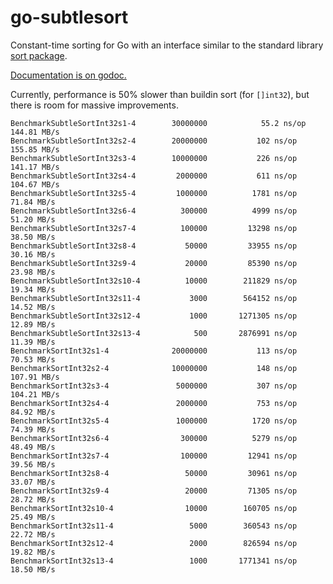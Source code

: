 go-subtlesort
=============

Constant-time sorting for Go with an interface similar to the standard library
[sort package](https://golang.org/pkg/sort/).

[Documentation is on godoc.](https://godoc.org/github.com/bwesterb/go-subtlesort)

Currently, performance is 50% slower than buildin sort (for `[]int32`),
but there is room for massive improvements.

```
BenchmarkSubtleSortInt32s1-4    	30000000	        55.2 ns/op	 144.81 MB/s
BenchmarkSubtleSortInt32s2-4    	20000000	       102 ns/op	 155.85 MB/s
BenchmarkSubtleSortInt32s3-4    	10000000	       226 ns/op	 141.17 MB/s
BenchmarkSubtleSortInt32s4-4    	 2000000	       611 ns/op	 104.67 MB/s
BenchmarkSubtleSortInt32s5-4    	 1000000	      1781 ns/op	  71.84 MB/s
BenchmarkSubtleSortInt32s6-4    	  300000	      4999 ns/op	  51.20 MB/s
BenchmarkSubtleSortInt32s7-4    	  100000	     13298 ns/op	  38.50 MB/s
BenchmarkSubtleSortInt32s8-4    	   50000	     33955 ns/op	  30.16 MB/s
BenchmarkSubtleSortInt32s9-4    	   20000	     85390 ns/op	  23.98 MB/s
BenchmarkSubtleSortInt32s10-4   	   10000	    211829 ns/op	  19.34 MB/s
BenchmarkSubtleSortInt32s11-4   	    3000	    564152 ns/op	  14.52 MB/s
BenchmarkSubtleSortInt32s12-4   	    1000	   1271305 ns/op	  12.89 MB/s
BenchmarkSubtleSortInt32s13-4   	     500	   2876991 ns/op	  11.39 MB/s
BenchmarkSortInt32s1-4          	20000000	       113 ns/op	  70.53 MB/s
BenchmarkSortInt32s2-4          	10000000	       148 ns/op	 107.91 MB/s
BenchmarkSortInt32s3-4          	 5000000	       307 ns/op	 104.21 MB/s
BenchmarkSortInt32s4-4          	 2000000	       753 ns/op	  84.92 MB/s
BenchmarkSortInt32s5-4          	 1000000	      1720 ns/op	  74.39 MB/s
BenchmarkSortInt32s6-4          	  300000	      5279 ns/op	  48.49 MB/s
BenchmarkSortInt32s7-4          	  100000	     12941 ns/op	  39.56 MB/s
BenchmarkSortInt32s8-4          	   50000	     30961 ns/op	  33.07 MB/s
BenchmarkSortInt32s9-4          	   20000	     71305 ns/op	  28.72 MB/s
BenchmarkSortInt32s10-4         	   10000	    160705 ns/op	  25.49 MB/s
BenchmarkSortInt32s11-4         	    5000	    360543 ns/op	  22.72 MB/s
BenchmarkSortInt32s12-4         	    2000	    826594 ns/op	  19.82 MB/s
BenchmarkSortInt32s13-4         	    1000	   1771341 ns/op	  18.50 MB/s
```

